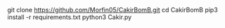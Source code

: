 git clone https://github.com/Morfin05/CakirBomB.git
cd CakirBomB
pip3 install -r requirements.txt
python3 Cakir.py
